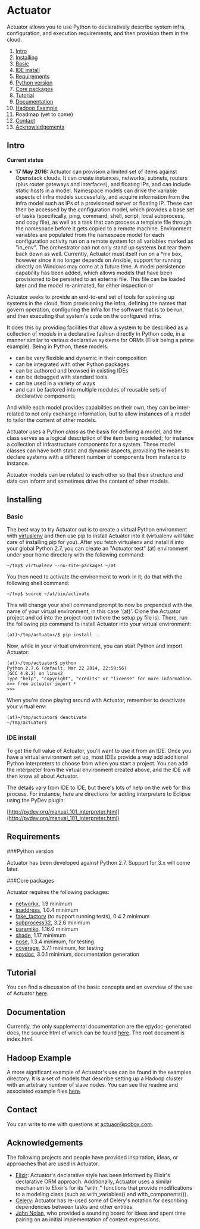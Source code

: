 Actuator
========

Actuator allows you to use Python to declaratively describe system infra, configuration, and execution requirements, and then provision them in the cloud.

1. [Intro](#intro)
2. [Installing](#installing)
  1. [Basic](#basic)
  2. [IDE install](#ide)
3. [Requirements](#requirements)
  1. [Python version](#python)
  2. [Core packages](#core)
4. [Tutorial](#tutorial)
5. [Documentation](#docs)
6. [Hadoop Example](#hadoop)
7. Roadmap (yet to come)
8. [Contact](#contact)
9. [Acknowledgements](#hattips)

## <a name="intro">Intro</a>
**Current status**
- **17 May 2016:** Actuator can provision a limited set of items against Openstack clouds. It can create
instances, networks, subnets, routers (plus router gateways and interfaces), and floating IPs, and can include
static hosts in a model. Namespace models can drive the variable aspects of infra models successfully, and
acquire information from the infra model such as IPs of a provisioned server or floating IP. These can then
be accessed by the configuration model, which provides a base set of tasks (specifically, ping, command,
shell, script, local subprocess, and copy file), as well as a task that can process a template file through
the namespace before it gets copied to a remote machine. Environment variables are populated from the
namespace model for each configuration activity run on a remote system for all variables marked as "in_env".
The orchestrator can not only stand up systems but tear them back down as well. Currently, Actuator must
itself run on a *nix box, however since it no longer depends on Ansible, support for
running directly on Windows may come at a future time. A model persistence capability has been added, which
allows models that have been provisioned to be persisted to an external file. This file can be loaded later
and the model re-animated, for either inspection or 

Actuator seeks to provide an end-to-end set of tools for spinning up systems in the cloud, from provisioning the infra, defining the names that govern operation, configuring the infra for the software that is to be run, and then executing that system's code on the configured infra.

It does this by providing facilities that allow a system to be described as a collection of *models* in a declarative fashion directly in Python code, in a manner similar to various declarative systems for ORMs (Elixir being a prime example). Being in Python, these models:

- can be very flexible and dynamic in their composition
- can be integrated with other Python packages
- can be authored and browsed in existing IDEs
- can be debugged with standard tools
- can be used in a variety of ways
- and can be factored into multiple modules of reusable sets of declarative components

And while each model provides capabilties on their own, they can be inter-related to not only exchange information, but to allow instances of a model to tailor the content of other models.

Actuator uses a Python *class* as the basis for defining a model, and the class serves as a logical
description of the item being modeled; for instance a collection of infrastructure components for a system.
These model classes can have both static and dynamic aspects, providing the means to declare systems with
a different number of components from instance to instance.

Actuator models can be related to each other so that their structure and data can inform and sometimes drive the content of other models.

## <a name="installing">Installing</a>
### <a name="basic">Basic</a>
The best way to try Actuator out is to create a virtual Python environment with [virtualenv](https://pypi.python.org/pypi/virtualenv) and then use pip to install Actuator into it (virtualenv will take care of installing pip for you). After you fetch virtualenv and install it into your global Python 2.7, you can create an "Actuator test" (at) environment under your home directory with the following command:

```
~/tmp$ virtualenv --no-site-packages ~/at
```

You then need to activate the environment to work in it; do that with the following shell command:

```
~/tmp$ source ~/at/bin/activate
```

This will change your shell command prompt to now be prepended with the name of your virtual environment, in this case '(at)'. Clone the Actuator project and cd into the project root (where the setup.py file is). There, run the following pip command to install Actuator into your virtual environment:

```
(at)~/tmp/actuator/$ pip install .
```

Now, while in your virtual environment, you can start Python and import Actuator:

```
(at)~/tmp/actuator$ python
Python 2.7.6 (default, Mar 22 2014, 22:59:56) 
[GCC 4.8.2] on linux2
Type "help", "copyright", "credits" or "license" for more information.
>>> from actuator import *
>>> 
```

When you're done playing around with Actuator, remember to deactivate your virtual env:

```
(at)~/tmp/actuator$ deactivate
~/tmp/actuator$
```

### <a name="ide">IDE install</a>
To get the full value of Actuator, you'll want to use it from an IDE. Once you have a virtual environment set up, most IDEs provide a way add additional Python interpreters to choose from when you start a project. You can add the interpreter from the virtual environment created above, and the IDE will then know all about Actuator.

The details vary from IDE to IDE, but there's lots of help on the web for this process. For instance, here are directions for adding interpreters to Eclipse using the PyDev plugin:

[http://pydev.org/manual_101_interpreter.html](http://pydev.org/manual_101_interpreter.html)

## <a name="requirements">Requirements</a>
###<a name="python">Python version</a>

Actuator has been developed against Python 2.7. Support for 3.x will come later.

###<a name="core">Core packages</a>

Actuator requires the following packages:

  - [networkx](https://pypi.python.org/pypi/networkx), 1.9 minimum
  - [ipaddress](https://pypi.python.org/pypi/ipaddress), 1.0.4 minimum
  - [fake_factory](https://pypi.python.org/pypi/fake-factory) (to support running tests), 0.4.2 minimum
  - [subprocess32](https://pypi.python.org/pypi/subprocess32), 3.2.6 minimum
  - [paramiko](https://pypi.python.org/pypi/paramiko), 1.16.0 minimum
  - [shade](https://pypi.python.org/pypi/shade), 1.17 minimum
  - [nose](https://pypi.python.org/pypi/nose), 1.3.4 minimum, for testing
  - [coverage](https://pypi.python.org/pypi/coverage), 3.7.1 minimum, for testing
  - [epydoc](https://pypi.python.org/pypi/epydoc), 3.0.1 minimum, documentation generation

## <a name="tutorial">Tutorial</a>
You can find a discussion of the basic concepts and an overview of the use of Actuator [here](Tutorial.md).

## <a name="docs">Documentation</a>
Currently, the only supplemental documentation are the epydoc-generated docs, the source html of which can be found
[here](doc/html). The root document is index.html.

## <a name="hadoop">Hadoop Example</a>
A more significant example of Actuator's use can be found in the examples directory. It is a set of models that describe setting up a Hadoop cluster with an arbitrary number of slave nodes. You can see the readme and associated example files
[here](src/examples/hadoop).

## <a name="contact">Contact</a>
You can write to me with questions at actuaor@pobox.com.

## <a name="hattips">Acknowledgements</a>
The following projects and people have provided inspiration, ideas, or approaches that are used in Actuator.

- [Elixir](http://elixir.ematia.de/trac/): Actuator's declarative style has been informed by Elixir's declarative ORM approach. Additionally, Actuator uses a similar mechanism to Elixir's for its "with_" functions that provide modifications to a modeling class (such as with_variables() and with_components()).
- [Celery](http://www.celeryproject.org/): Actuator has re-used some of Celery's notation for describing dependencies between tasks and other entities.
- [John Nolan](https://www.linkedin.com/pub/john-s-nolan/1/7/a8a), who provided a sounding board for ideas
and spent time pairing on an initial implementation of context expressions.
